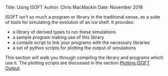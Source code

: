 Title: Using ISOFT
Author: Chris MacMackin
Date: November 2018 

ISOFT isn't so much a program or library in the traditional sense, as
a suite of tools for simulating the evolution of an ice shelf. It
provides:

- a library of derived types to run these simulations
- a sample program making use of this library
- a compile script to link your programs with the necessary libraries
- a set of python scripts for plotting the output of simulations

This section will walk you through compiling the library and programs
which use it. The plotting scripts are discussed in the section
[Plotting ISOFT Output](../4-plotting/index.html).
